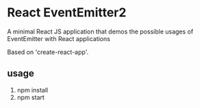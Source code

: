 # React EventEmitter2

A minimal React JS application that demos the possible usages of EventEmitter with React applications

Based on 'create-react-app'.

## usage

 1. npm install
 2. npm start